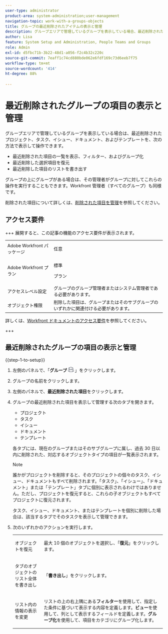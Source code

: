 ```yaml
---
user-type: administrator
product-area: system-administration;user-management
navigation-topic: work-with-a-groups-objects
title: グループの最近削除されたアイテムの表示と管理
description: グループエリアで管理しているグループを表示している場合、最近削除された作業アイテム、ドキュメント、テンプレートを表示、フィルター、復元、および書き出すことができます。
author: Lisa
feature: System Setup and Administration, People Teams and Groups
role: Admin
exl-id: d5fbc71b-3b22-48d1-a056-f2c4b32c220c
source-git-commit: 7eaff1c74cd880bde062e6fdf169c73d6eeb7f75
workflow-type: tm+mt
source-wordcount: '414'
ht-degree: 88%

---
```


# 最近削除されたグループの項目の表示と管理

グループエリアで管理しているグループを表示している場合は、最近削除されたプロジェクト、タスク、イシュー、ドキュメント、およびテンプレートを、次の方法で表示して操作できます。

* 最近削除された項目の一覧を表示、フィルター、およびグループ化
* 最近削除した選択項目を復元
* 最近削除した項目のリストを書き出す

グループの上にグループがある場合は、その管理者がグループに対してこれらの操作を実行することもできます。Workfront 管理者（すべてのグループ）も同様です。

削除された項目について詳しくは、[削除された項目を管理](../../../administration-and-setup/manage-workfront/manage-deleted-items/manage-deleted-items.md)を参照してください。

## アクセス要件

+++ 展開すると、この記事の機能のアクセス要件が表示されます。

<table style="table-layout:auto"> 
 <col> 
 <col> 
 <tbody> 
  <tr> 
   <td>Adobe Workfront パッケージ</td> 
   <td><p>任意</p></td> 
  </tr> 
  <tr> 
   <td>Adobe Workfront プラン</td> 
   <td><p>標準</p>
       <p>プラン</p></td>
  </tr> 
  <tr>
   <td>アクセスレベル設定</td> 
   <td>グループのグループ管理者またはシステム管理者である必要があります。</td>
  </tr>
  <tr> 
   <td>オブジェクト権限</td>
   <td>削除した項目は、グループまたはそのサブグループのいずれかに関連付ける必要があります。</td> 
  </tr> 
 </tbody> 
</table>

詳しくは、[Workfront ドキュメントのアクセス要件](/help/quicksilver/administration-and-setup/add-users/access-levels-and-object-permissions/access-level-requirements-in-documentation.md)を参照してください。

+++

## 最近削除されたグループの項目の表示と管理

{{step-1-to-setup}}

1. 左側のパネルで、「**グループ**![&#x200B; グループ &#x200B;](assets/groups-icon.png)」をクリックします。

1. グループの名前をクリックします。
1. 左側のパネルで、**最近削除された項目**&#x200B;をクリックします。
1. グループの最近削除された項目を表示して管理する次のタブを開きます。

   * プロジェクト
   * タスク
   * イシュー
   * ドキュメント
   * テンプレート

   各タブには、現在のグループまたはそのサブグループに属し、過去 30 日以内に削除された、対応するオブジェクトタイプの項目が一覧表示されます。

   >[!NOTE]
   >
   >誰かがプロジェクトを削除すると、そのプロジェクトの個々のタスク、イシュー、ドキュメントもすべて削除されます。「タスク」、「イシュー」、「ドキュメント」または「テンプレート」タブに個別に表示されるわけではありません。ただし、プロジェクトを復元すると、これらの子オブジェクトもすべてプロジェクトに復元されます。
   >
   >
   >タスク、イシュー、ドキュメント、またはテンプレートを個別に削除した場合は、該当するタブでそのタスクを表示して管理できます。

1. 次のいずれかのアクションを実行します。

   <table style="table-layout:auto"> 
    <col> 
    <col> 
    <tbody> 
     <tr> 
      <td role="rowheader"> <p>オブジェクトを復元</p> </td> 
      <td> <p>最大 10 個のオブジェクトを選択し、「<strong>復元</strong>」をクリックします。</p> </td> 
     </tr> 
     <tr> 
      <td role="rowheader"> <p>タブのオブジェクトのリスト全体を書き出し</p> </td> 
      <td> <p>「<strong>書き出し</strong>」をクリックします。</p> </td> 
     </tr> 
     <tr data-mc-conditions=""> 
      <td role="rowheader"> <p>リスト内の情報の表示を変更</p> </td> 
      <td> <p>リストの上の右上隅にある<strong>フィルター</strong>を使用して、指定した条件に基づいて表示する内容を定義します。<strong>ビュー</strong>を使用して、列として表示するフィールドを定義します。<strong>グループ化</strong>を使用して、項目をカテゴリにグループ化します。</p> </td> 
     </tr> 
    </tbody> 
   </table>

